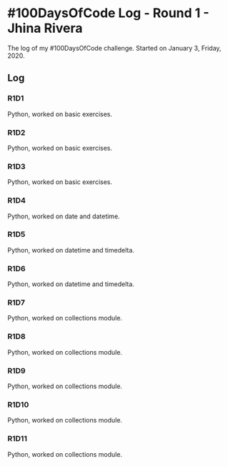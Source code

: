 # #100DaysOfCode Log - Round 1 - Jhina Rivera

The log of my #100DaysOfCode challenge. Started on January 3, Friday, 2020.

## Log

### R1D1
Python, worked on basic exercises.

### R1D2
Python, worked on basic exercises.

### R1D3
Python, worked on basic exercises.

### R1D4
Python, worked on date and datetime.

### R1D5
Python, worked on datetime and timedelta.

### R1D6
Python, worked on datetime and timedelta.

### R1D7
Python, worked on collections module.

### R1D8
Python, worked on collections module.

### R1D9
Python, worked on collections module.

### R1D10
Python, worked on collections module.

### R1D11
Python, worked on collections module.
